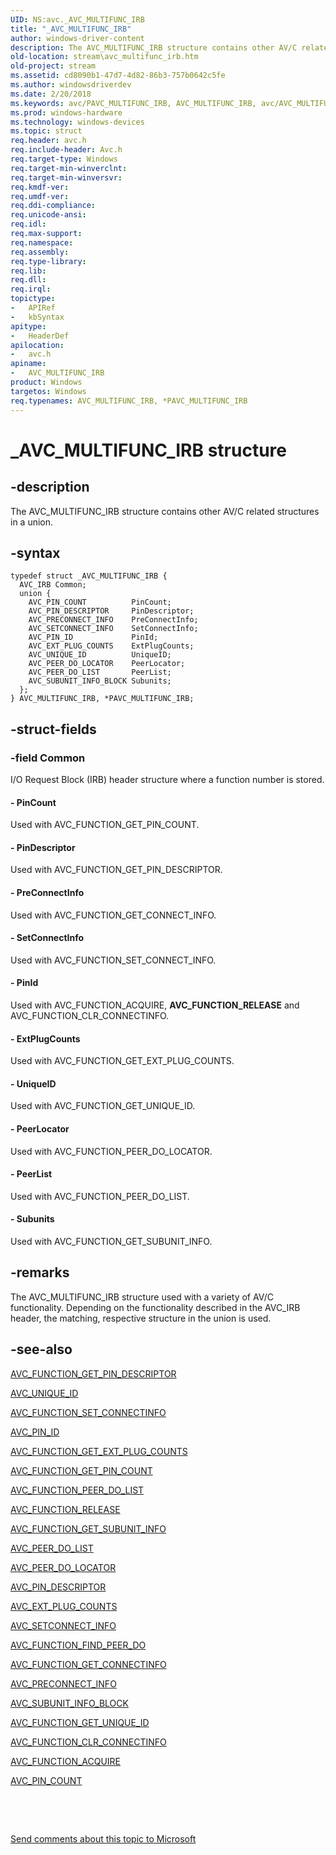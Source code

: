 ```yaml
---
UID: NS:avc._AVC_MULTIFUNC_IRB
title: "_AVC_MULTIFUNC_IRB"
author: windows-driver-content
description: The AVC_MULTIFUNC_IRB structure contains other AV/C related structures in a union.
old-location: stream\avc_multifunc_irb.htm
old-project: stream
ms.assetid: cd8090b1-47d7-4d82-86b3-757b0642c5fe
ms.author: windowsdriverdev
ms.date: 2/20/2018
ms.keywords: avc/PAVC_MULTIFUNC_IRB, AVC_MULTIFUNC_IRB, avc/AVC_MULTIFUNC_IRB, stream.avc_multifunc_irb, PAVC_MULTIFUNC_IRB structure pointer [Streaming Media Devices], PAVC_MULTIFUNC_IRB, _AVC_MULTIFUNC_IRB, avcref_99cf5d79-48d7-4b86-80a7-9de22cc2f29e.xml, *PAVC_MULTIFUNC_IRB, AVC_MULTIFUNC_IRB structure [Streaming Media Devices]
ms.prod: windows-hardware
ms.technology: windows-devices
ms.topic: struct
req.header: avc.h
req.include-header: Avc.h
req.target-type: Windows
req.target-min-winverclnt: 
req.target-min-winversvr: 
req.kmdf-ver: 
req.umdf-ver: 
req.ddi-compliance: 
req.unicode-ansi: 
req.idl: 
req.max-support: 
req.namespace: 
req.assembly: 
req.type-library: 
req.lib: 
req.dll: 
req.irql: 
topictype:
-	APIRef
-	kbSyntax
apitype:
-	HeaderDef
apilocation:
-	avc.h
apiname:
-	AVC_MULTIFUNC_IRB
product: Windows
targetos: Windows
req.typenames: AVC_MULTIFUNC_IRB, *PAVC_MULTIFUNC_IRB
---
```


# _AVC_MULTIFUNC_IRB structure


## -description


The AVC_MULTIFUNC_IRB structure contains other AV/C related structures in a union.


## -syntax


````
typedef struct _AVC_MULTIFUNC_IRB {
  AVC_IRB Common;
  union {
    AVC_PIN_COUNT          PinCount;
    AVC_PIN_DESCRIPTOR     PinDescriptor;
    AVC_PRECONNECT_INFO    PreConnectInfo;
    AVC_SETCONNECT_INFO    SetConnectInfo;
    AVC_PIN_ID             PinId;
    AVC_EXT_PLUG_COUNTS    ExtPlugCounts;
    AVC_UNIQUE_ID          UniqueID;
    AVC_PEER_DO_LOCATOR    PeerLocator;
    AVC_PEER_DO_LIST       PeerList;
    AVC_SUBUNIT_INFO_BLOCK Subunits;
  };
} AVC_MULTIFUNC_IRB, *PAVC_MULTIFUNC_IRB;
````


## -struct-fields




### -field Common

 I/O Request Block (IRB) header structure where a function number is stored.


#### - PinCount

Used with AVC_FUNCTION_GET_PIN_COUNT.


#### - PinDescriptor

Used with AVC_FUNCTION_GET_PIN_DESCRIPTOR.


#### - PreConnectInfo

Used with AVC_FUNCTION_GET_CONNECT_INFO.


#### - SetConnectInfo

Used with AVC_FUNCTION_SET_CONNECT_INFO.


#### - PinId

Used with AVC_FUNCTION_ACQUIRE, <b>AVC_FUNCTION_RELEASE</b> and AVC_FUNCTION_CLR_CONNECTINFO.


#### - ExtPlugCounts

Used with AVC_FUNCTION_GET_EXT_PLUG_COUNTS.


#### - UniqueID

Used with AVC_FUNCTION_GET_UNIQUE_ID.


#### - PeerLocator

Used with AVC_FUNCTION_PEER_DO_LOCATOR.


#### - PeerList

Used with AVC_FUNCTION_PEER_DO_LIST.


#### - Subunits

Used with AVC_FUNCTION_GET_SUBUNIT_INFO.


## -remarks



The AVC_MULTIFUNC_IRB structure used with a variety of AV/C functionality. Depending on the functionality described in the AVC_IRB header, the matching, respective structure in the union is used.




## -see-also

<a href="https://msdn.microsoft.com/library/windows/hardware/ff554160">AVC_FUNCTION_GET_PIN_DESCRIPTOR</a>



<a href="..\avc\ns-avc-_avc_unique_id.md">AVC_UNIQUE_ID</a>



<a href="https://msdn.microsoft.com/library/windows/hardware/ff554171">AVC_FUNCTION_SET_CONNECTINFO</a>



<a href="..\avc\ns-avc-_avc_pin_id.md">AVC_PIN_ID</a>



<a href="https://msdn.microsoft.com/library/windows/hardware/ff554155">AVC_FUNCTION_GET_EXT_PLUG_COUNTS</a>



<a href="https://msdn.microsoft.com/library/windows/hardware/ff554158">AVC_FUNCTION_GET_PIN_COUNT</a>



<a href="https://msdn.microsoft.com/library/windows/hardware/ff554168">AVC_FUNCTION_PEER_DO_LIST</a>



<a href="https://msdn.microsoft.com/library/windows/hardware/ff554169">AVC_FUNCTION_RELEASE</a>



<a href="https://msdn.microsoft.com/library/windows/hardware/ff554164">AVC_FUNCTION_GET_SUBUNIT_INFO</a>



<a href="..\avc\ns-avc-_avc_peer_do_list.md">AVC_PEER_DO_LIST</a>



<a href="..\avc\ns-avc-_avc_peer_do_locator.md">AVC_PEER_DO_LOCATOR</a>



<a href="..\avc\ns-avc-_avc_pin_descriptor.md">AVC_PIN_DESCRIPTOR</a>



<a href="..\avc\ns-avc-_avc_ext_plug_counts.md">AVC_EXT_PLUG_COUNTS</a>



<a href="..\avc\ns-avc-_avc_setconnect_info.md">AVC_SETCONNECT_INFO</a>



<a href="https://msdn.microsoft.com/library/windows/hardware/ff554152">AVC_FUNCTION_FIND_PEER_DO</a>



<a href="https://msdn.microsoft.com/library/windows/hardware/ff554154">AVC_FUNCTION_GET_CONNECTINFO</a>



<a href="..\avc\ns-avc-_avc_preconnect_info.md">AVC_PRECONNECT_INFO</a>



<a href="..\avc\ns-avc-_avc_subunit_info_block.md">AVC_SUBUNIT_INFO_BLOCK</a>



<a href="https://msdn.microsoft.com/library/windows/hardware/ff554166">AVC_FUNCTION_GET_UNIQUE_ID</a>



<a href="https://msdn.microsoft.com/library/windows/hardware/ff554149">AVC_FUNCTION_CLR_CONNECTINFO</a>



<a href="https://msdn.microsoft.com/library/windows/hardware/ff554148">AVC_FUNCTION_ACQUIRE</a>



<a href="..\avc\ns-avc-_avc_pin_count.md">AVC_PIN_COUNT</a>



 

 

<a href="mailto:wsddocfb@microsoft.com?subject=Documentation%20feedback [stream\stream]:%20AVC_MULTIFUNC_IRB structure%20 RELEASE:%20(2/20/2018)&amp;body=%0A%0APRIVACY STATEMENT%0A%0AWe use your feedback to improve the documentation. We don't use your email address for any other purpose, and we'll remove your email address from our system after the issue that you're reporting is fixed. While we're working to fix this issue, we might send you an email message to ask for more info. Later, we might also send you an email message to let you know that we've addressed your feedback.%0A%0AFor more info about Microsoft's privacy policy, see http://privacy.microsoft.com/en-us/default.aspx." title="Send comments about this topic to Microsoft">Send comments about this topic to Microsoft</a>

